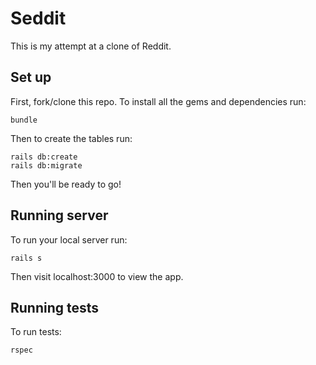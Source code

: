# Seddit
This is my attempt at a clone of Reddit. 
## Set up
First, fork/clone this repo.
To install all the gems and dependencies run:
```
bundle
```
Then to create the tables run:
```
rails db:create
rails db:migrate
```
Then you'll be ready to go!
## Running server
To run your local server run:
```
rails s
```
Then visit localhost:3000 to view the app.
## Running tests
To run tests:
```
rspec
```
